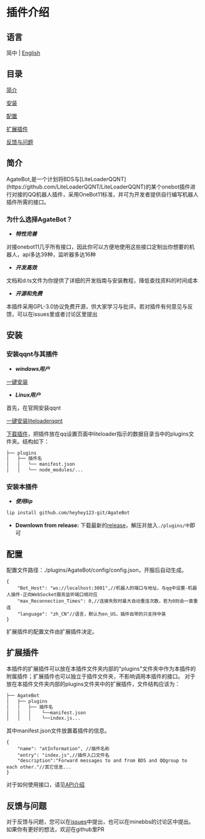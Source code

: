 <h1>插件介绍</h1>

## 语言
简中 | [English](./docs/readme_en.md)

<h2>目录</h2>

<a href="#sec1">简介</a>

<a href="#sec2">安装</a>

<a href="#sec3">配置</a>

<a href="#sec4">扩展插件</a>

<a href="#sec5">反馈与问题</a>

<h2 id="sec1">简介</h2>
AgateBot,是一个计划将BDS与[LiteLoaderQQNT](https://github.com/LiteLoaderQQNT/LiteLoaderQQNT)的某个onebot插件进行对接的QQ机器人插件，采用OneBot11标准，并可为开发者提供自行编写机器人插件所需的接口。

<h3>为什么选择AgateBot？</h3>

- ___特性完善___

对接onebot11几乎所有接口，因此你可以方便地使用这些接口定制出你想要的机器人，api多达39种，监听器多达16种

- ___开发高效___

文档和d.ts文件为你提供了详细的开发指南与安装教程，降低查找资料的时间成本

- ___开源和免费___

本插件采用GPL-3.0协议免费开源，供大家学习与批评。若对插件有何意见与反馈，可以在issues里或者讨论区里提出


<h2 id="sec2">安装</h2>
<h3>安装qqnt与其插件 </h3>

- ___windows用户___

<a href="https://github.com/super1207/install_llob/releases">一键安装</a>

- ___Linux用户___

首先，在官网安装qqnt

<a href="https://github.com/Mzdyl/LiteLoaderQQNT_Install/releases">一键安装liteloaderqqnt</a>

<a href="https://github.com/LLOneBot/LLOneBot/releases">下载插件</a>，把插件放在qq设置页面中liteloader指示的数据目录当中的plugins文件夹。结构如下：
```bash
├── plugins
│   ├── 插件名
│   │   └── manifest.json
│   │   └── node_modules/...
```

<h3>安装本插件 </h3>

- ___使用lip___
```bash
lip install github.com/heyhey123-git/AgateBot
```
- **Downlown from release:**
    下载最新的[release](https://github.com/heyhey123-git/AgateBot/releases)，解压并放入`./plugins/中`即可


<h2 id="sec3">配置</h2>

配置文件路径：./plugins/AgateBot/config/config.json，开服后自动生成。
```jsonc
{
    "Bot_Host": "ws://localhost:3001",//机器人的端口与地址，与qq中设置-机器人插件-正向WebSocket服务监听端口相对应
    "max_Reconnection_Times": 0,//连接失败时最大自动重连次数，若为0则会一直重连
    "language": "zh_CN"//语言，默认为en_US，插件自带的只支持中英
}
```
扩展插件的配置文件由扩展插件决定。

<h2 id="sec4">扩展插件</h2>

本插件的扩展插件可以放在本插件文件夹内部的"plugins"文件夹中作为本插件的附属插件；扩展插件也可以独立于插件文件夹，不影响调用本插件的接口。
对于放在本插件文件夹内部的plugins文件夹中的扩展插件，文件结构应该为：
```bash
├── AgateBot
│   ├── plugins
│   │   ├── 插件名
│   │   │    └──manifest.json
│   │   │    └──index.js...
```

其中manifest.json文件放置着插件的信息。
```jsonc
{
    "name": "atInformation", //插件名称
    "entry": "index.js",//插件入口文件名
    "description":"Forward messages to and from BDS and QQgroup to each other."//其它信息...
}
```
对于如何使用接口，请见[API介绍](./docs/API/API.md)

<h2 id="sec5">反馈与问题</h2>

对于反馈与问题，您可以在[issues](https://github.com/heyhey123-git/AgateBot/issues)中提出，也可以在minebbs的讨论区中提出。如果你有更好的想法，欢迎在github里PR
